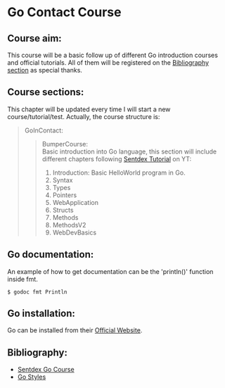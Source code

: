 # Go Contact Course

## Course aim:
This course will be a basic follow up of different Go introduction courses and official tutorials. All of them will be registered on the [Bibliography section](##Bibliography) as special thanks.

## Course sections:
This chapter will be updated every time I will start a new course/tutorial/test. Actually, the course structure is:

> GoInContact:
> > BumperCourse:  
> Basic introduction into Go language, this section will include different chapters following [Sentdex Tutorial](https://www.youtube.com/watch?v=G3PvTWRIhZA) on YT:  
> > 1. Introduction: Basic HelloWorld program in Go.
> > 2. Syntax
> > 3. Types
> > 4. Pointers
> > 5. WebApplication
> > 6. Structs
> > 7. Methods
> > 8. MethodsV2
> > 9. WebDevBasics


## Go documentation:

An example of how to get documentation can be the 'println()' function inside fmt.
```
$ godoc fmt Println
```

## Go installation:
Go can be installed from their [Official Website](https://golang.org/).

## Bibliography:
- [Sentdex Go Course](https://www.youtube.com/watch?v=G3PvTWRIhZA)
- [Go Styles](https://golang.org/doc/effective_go.html)
